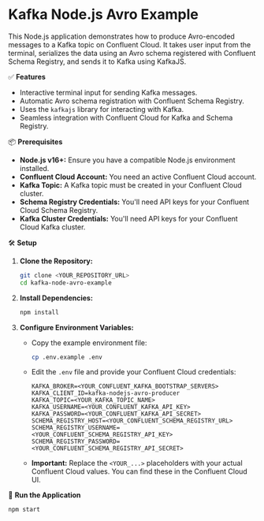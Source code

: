 # Kafka Node.js Avro Example

This Node.js application demonstrates how to produce Avro-encoded messages to a Kafka topic on Confluent Cloud. It takes user input from the terminal, serializes the data using an Avro schema registered with Confluent Schema Registry, and sends it to Kafka using KafkaJS.

✅ **Features**

- Interactive terminal input for sending Kafka messages.
- Automatic Avro schema registration with Confluent Schema Registry.
- Uses the `kafkajs` library for interacting with Kafka.
- Seamless integration with Confluent Cloud for Kafka and Schema Registry.

📦 **Prerequisites**

- **Node.js v16+:** Ensure you have a compatible Node.js environment installed.
- **Confluent Cloud Account:** You need an active Confluent Cloud account.
- **Kafka Topic:** A Kafka topic must be created in your Confluent Cloud cluster.
- **Schema Registry Credentials:** You'll need API keys for your Confluent Cloud Schema Registry.
- **Kafka Cluster Credentials:** You'll need API keys for your Confluent Cloud Kafka cluster.

🛠 **Setup**

1.  **Clone the Repository:**

    ```bash
    git clone <YOUR_REPOSITORY_URL>
    cd kafka-node-avro-example
    ```

2.  **Install Dependencies:**

    ```bash
    npm install
    ```

3.  **Configure Environment Variables:**

    - Copy the example environment file:

      ```bash
      cp .env.example .env
      ```

    - Edit the `.env` file and provide your Confluent Cloud credentials:

      ```
      KAFKA_BROKER=<YOUR_CONFLUENT_KAFKA_BOOTSTRAP_SERVERS>
      KAFKA_CLIENT_ID=kafka-nodejs-avro-producer
      KAFKA_TOPIC=<YOUR_KAFKA_TOPIC_NAME>
      KAFKA_USERNAME=<YOUR_CONFLUENT_KAFKA_API_KEY>
      KAFKA_PASSWORD=<YOUR_CONFLUENT_KAFKA_API_SECRET>
      SCHEMA_REGISTRY_HOST=<YOUR_CONFLUENT_SCHEMA_REGISTRY_URL>
      SCHEMA_REGISTRY_USERNAME=<YOUR_CONFLUENT_SCHEMA_REGISTRY_API_KEY>
      SCHEMA_REGISTRY_PASSWORD=<YOUR_CONFLUENT_SCHEMA_REGISTRY_API_SECRET>
      ```

    - **Important:** Replace the `<YOUR_...>` placeholders with your actual Confluent Cloud values. You can find these in the Confluent Cloud UI.

🚀 **Run the Application**

```bash
npm start
```

